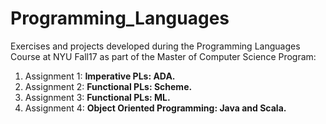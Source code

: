 # Programming_Languages
Exercises and projects developed during the Programming Languages Course at NYU Fall17 as part of the Master of Computer Science Program:
1. Assignment 1: **Imperative PLs: ADA.**
2. Assignment 2: **Functional PLs: Scheme.**
3. Assignment 3: **Functional PLs: ML.**
4. Assignment 4: **Object Oriented Programming: Java and Scala.**
